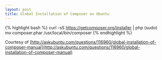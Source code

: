 ```yaml
---
layout: post
title: Global Installation of Composer on Ubuntu
---
```


{% highlight bash %}
curl -sS https://getcomposer.org/installer | php
(sudo) mv composer.phar /usr/local/bin/composer
{% endhighlight %}

Courtesy of [http://askubuntu.com/questions/116960/global-installation-of-composer-manual](http://askubuntu.com/questions/116960/global-installation-of-composer-manual)
